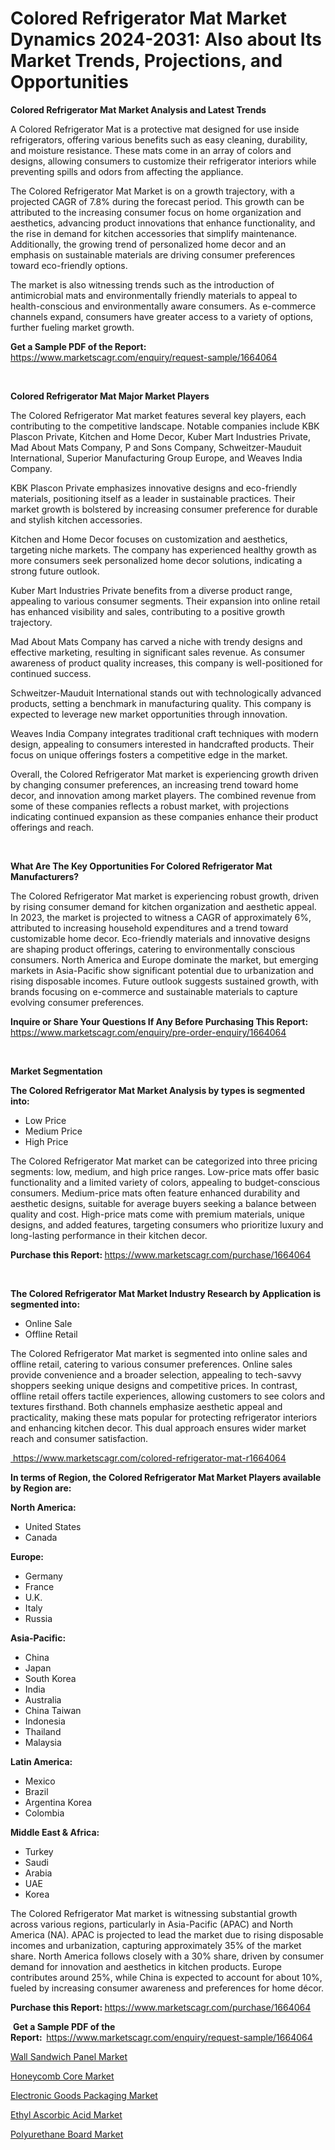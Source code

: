 <p><h1>Colored Refrigerator Mat Market Dynamics 2024-2031: Also about Its Market Trends, Projections, and Opportunities</h1></p><p><strong>Colored Refrigerator Mat Market Analysis and Latest Trends</strong></p>
<p><p>A Colored Refrigerator Mat is a protective mat designed for use inside refrigerators, offering various benefits such as easy cleaning, durability, and moisture resistance. These mats come in an array of colors and designs, allowing consumers to customize their refrigerator interiors while preventing spills and odors from affecting the appliance.</p><p>The Colored Refrigerator Mat Market is on a growth trajectory, with a projected CAGR of 7.8% during the forecast period. This growth can be attributed to the increasing consumer focus on home organization and aesthetics, advancing product innovations that enhance functionality, and the rise in demand for kitchen accessories that simplify maintenance. Additionally, the growing trend of personalized home decor and an emphasis on sustainable materials are driving consumer preferences toward eco-friendly options.</p><p>The market is also witnessing trends such as the introduction of antimicrobial mats and environmentally friendly materials to appeal to health-conscious and environmentally aware consumers. As e-commerce channels expand, consumers have greater access to a variety of options, further fueling market growth.</p></p>
<p><strong>Get a Sample PDF of the Report:&nbsp;</strong> <a href="https://www.marketscagr.com/enquiry/request-sample/1664064?utm_campaign=1166&utm_medium=2&utm_source=Github&utm_content=ia&utm_term=09122024&utm_id=colored-refrigerator-mat">https://www.marketscagr.com/enquiry/request-sample/1664064</a></p>
<p>&nbsp;</p>
<p><strong>Colored Refrigerator Mat Major Market Players</strong></p>
<p><p>The Colored Refrigerator Mat market features several key players, each contributing to the competitive landscape. Notable companies include KBK Plascon Private, Kitchen and Home Decor, Kuber Mart Industries Private, Mad About Mats Company, P and Sons Company, Schweitzer-Mauduit International, Superior Manufacturing Group Europe, and Weaves India Company. </p><p>KBK Plascon Private emphasizes innovative designs and eco-friendly materials, positioning itself as a leader in sustainable practices. Their market growth is bolstered by increasing consumer preference for durable and stylish kitchen accessories.</p><p>Kitchen and Home Decor focuses on customization and aesthetics, targeting niche markets. The company has experienced healthy growth as more consumers seek personalized home decor solutions, indicating a strong future outlook.</p><p>Kuber Mart Industries Private benefits from a diverse product range, appealing to various consumer segments. Their expansion into online retail has enhanced visibility and sales, contributing to a positive growth trajectory.</p><p>Mad About Mats Company has carved a niche with trendy designs and effective marketing, resulting in significant sales revenue. As consumer awareness of product quality increases, this company is well-positioned for continued success.</p><p>Schweitzer-Mauduit International stands out with technologically advanced products, setting a benchmark in manufacturing quality. This company is expected to leverage new market opportunities through innovation.</p><p>Weaves India Company integrates traditional craft techniques with modern design, appealing to consumers interested in handcrafted products. Their focus on unique offerings fosters a competitive edge in the market.</p><p>Overall, the Colored Refrigerator Mat market is experiencing growth driven by changing consumer preferences, an increasing trend toward home decor, and innovation among market players. The combined revenue from some of these companies reflects a robust market, with projections indicating continued expansion as these companies enhance their product offerings and reach.</p></p>
<p>&nbsp;</p>
<p><strong>What Are The Key Opportunities For Colored Refrigerator Mat Manufacturers?</strong></p>
<p><p>The Colored Refrigerator Mat market is experiencing robust growth, driven by rising consumer demand for kitchen organization and aesthetic appeal. In 2023, the market is projected to witness a CAGR of approximately 6%, attributed to increasing household expenditures and a trend toward customizable home decor. Eco-friendly materials and innovative designs are shaping product offerings, catering to environmentally conscious consumers. North America and Europe dominate the market, but emerging markets in Asia-Pacific show significant potential due to urbanization and rising disposable incomes. Future outlook suggests sustained growth, with brands focusing on e-commerce and sustainable materials to capture evolving consumer preferences.</p></p>
<p><strong>Inquire or Share Your Questions If Any Before Purchasing This Report:</strong> <a href="https://www.marketscagr.com/enquiry/pre-order-enquiry/1664064?utm_campaign=1166&utm_medium=2&utm_source=Github&utm_content=ia&utm_term=09122024&utm_id=colored-refrigerator-mat">https://www.marketscagr.com/enquiry/pre-order-enquiry/1664064</a></p>
<p>&nbsp;</p>
<p><strong>Market Segmentation</strong></p>
<p><strong>The Colored Refrigerator Mat Market Analysis by types is segmented into:</strong></p>
<p><ul><li>Low Price</li><li>Medium Price</li><li>High Price</li></ul></p>
<p><p>The Colored Refrigerator Mat market can be categorized into three pricing segments: low, medium, and high price ranges. Low-price mats offer basic functionality and a limited variety of colors, appealing to budget-conscious consumers. Medium-price mats often feature enhanced durability and aesthetic designs, suitable for average buyers seeking a balance between quality and cost. High-price mats come with premium materials, unique designs, and added features, targeting consumers who prioritize luxury and long-lasting performance in their kitchen decor.</p></p>
<p><strong>Purchase this Report:&nbsp;</strong><a href="https://www.marketscagr.com/purchase/1664064?utm_campaign=1166&utm_medium=2&utm_source=Github&utm_content=ia&utm_term=09122024&utm_id=colored-refrigerator-mat">https://www.marketscagr.com/purchase/1664064</a></p>
<p>&nbsp;</p>
<p><strong>The Colored Refrigerator Mat Market Industry Research by Application is segmented into:</strong></p>
<p><ul><li>Online Sale</li><li>Offline Retail</li></ul></p>
<p><p>The Colored Refrigerator Mat market is segmented into online sales and offline retail, catering to various consumer preferences. Online sales provide convenience and a broader selection, appealing to tech-savvy shoppers seeking unique designs and competitive prices. In contrast, offline retail offers tactile experiences, allowing customers to see colors and textures firsthand. Both channels emphasize aesthetic appeal and practicality, making these mats popular for protecting refrigerator interiors and enhancing kitchen decor. This dual approach ensures wider market reach and consumer satisfaction.</p></p>
<p><a href="https://www.marketscagr.com/colored-refrigerator-mat-r1664064?utm_campaign=1166&utm_medium=2&utm_source=Github&utm_content=ia&utm_term=09122024&utm_id=colored-refrigerator-mat">&nbsp;https://www.marketscagr.com/colored-refrigerator-mat-r1664064</a></p>
<p><strong>In terms of Region, the Colored Refrigerator Mat Market Players available by Region are:</strong></p>
<p>
    <p> <strong> North America: </strong>
        <ul>
            <li>United States</li>
            <li>Canada</li>
        </ul>
        </p> 
    <p> <strong> Europe: </strong>
        <ul>
            <li>Germany</li>
            <li>France</li>
            <li>U.K.</li>
            <li>Italy</li>
            <li>Russia</li>
        </ul>
        </p> 
    <p> <strong> Asia-Pacific: </strong>
        <ul>
            <li>China</li>
            <li>Japan</li>
            <li>South Korea</li>
            <li>India</li>
            <li>Australia</li>
            <li>China Taiwan</li>
            <li>Indonesia</li>
            <li>Thailand</li>
            <li>Malaysia</li>
        </ul>
        </p> 
    <p> <strong> Latin America: </strong>
        <ul>
            <li>Mexico</li>
            <li>Brazil</li>
            <li>Argentina Korea</li>
            <li>Colombia</li>
        </ul>
        </p> 
    <p> <strong> Middle East & Africa: </strong>
        <ul>
            <li>Turkey</li>
            <li>Saudi</li>
            <li>Arabia</li>
            <li>UAE</li>
            <li>Korea</li>
        </ul>
    </p>
    </p>
<p><p>The Colored Refrigerator Mat market is witnessing substantial growth across various regions, particularly in Asia-Pacific (APAC) and North America (NA). APAC is projected to lead the market due to rising disposable incomes and urbanization, capturing approximately 35% of the market share. North America follows closely with a 30% share, driven by consumer demand for innovation and aesthetics in kitchen products. Europe contributes around 25%, while China is expected to account for about 10%, fueled by increasing consumer awareness and preferences for home décor.</p></p>
<p><strong>Purchase this Report: </strong><a href="https://www.marketscagr.com/purchase/1664064?utm_campaign=1166&utm_medium=2&utm_source=Github&utm_content=ia&utm_term=09122024&utm_id=colored-refrigerator-mat">https://www.marketscagr.com/purchase/1664064</a></p>
<p>&nbsp;<strong>Get a Sample PDF of the Report:&nbsp;&nbsp;</strong><a href="https://www.marketscagr.com/enquiry/request-sample/1664064?utm_campaign=1166&utm_medium=2&utm_source=Github&utm_content=ia&utm_term=09122024&utm_id=colored-refrigerator-mat">https://www.marketscagr.com/enquiry/request-sample/1664064</a></p>
<p><strong></strong></p>
<p><p><a href="https://www.linkedin.com/pulse/wall-sandwich-panel-market-growth-insights-sales-channels-penetration-yrhac?utm_campaign=1166&utm_medium=2&utm_source=Github&utm_content=ia&utm_term=09122024&utm_id=colored-refrigerator-mat">Wall Sandwich Panel Market</a></p><p><a href="https://www.linkedin.com/pulse/honeycomb-core-market-growth-forecast-53-cagr-from-2024-2031-s9kxc?utm_campaign=1166&utm_medium=2&utm_source=Github&utm_content=ia&utm_term=09122024&utm_id=colored-refrigerator-mat">Honeycomb Core Market</a></p><p><a href="https://www.linkedin.com/pulse/electronic-goods-packaging-market-trend-analysis-suggests-significant-j6avc?utm_campaign=1166&utm_medium=2&utm_source=Github&utm_content=ia&utm_term=09122024&utm_id=colored-refrigerator-mat">Electronic Goods Packaging Market</a></p><p><a href="https://www.linkedin.com/pulse/future-ethyl-ascorbic-acid-market-2024-2031-growth-forecast-taz5c?utm_campaign=1166&utm_medium=2&utm_source=Github&utm_content=ia&utm_term=09122024&utm_id=colored-refrigerator-mat">Ethyl Ascorbic Acid Market</a></p><p><a href="https://www.linkedin.com/pulse/projected-revenue-market-growth-polyurethane-board-109-cagr-td7vc?utm_campaign=1166&utm_medium=2&utm_source=Github&utm_content=ia&utm_term=09122024&utm_id=colored-refrigerator-mat">Polyurethane Board Market</a></p></p>